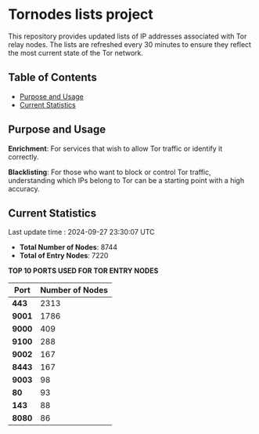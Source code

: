 # Tornodes lists project

This repository provides updated lists of IP addresses associated with Tor relay nodes. The lists are refreshed every 30 minutes to ensure they reflect the most current state of the Tor network.

## Table of Contents

- [Purpose and Usage](#purpose-and-usage)
- [Current Statistics](#current-statistics)


## Purpose and Usage

**Enrichment**: For services that wish to allow Tor traffic or identify it correctly.

**Blacklisting**: For those who want to block or control Tor traffic, understanding which IPs belong to Tor can be a starting point with a high accuracy.

## Current Statistics

Last update time : 2024-09-27 23:30:07 UTC

- **Total Number of Nodes**: 8744
- **Total of Entry Nodes**: 7220

**TOP 10 PORTS USED FOR TOR ENTRY NODES**

| **Port** | **Number of Nodes** |
|------|-----------------|
| **443**   | 2313  |
| **9001**   | 1786  |
| **9000**   | 409  |
| **9100**   | 288  |
| **9002**   | 167  |
| **8443**   | 167  |
| **9003**   | 98  |
| **80**   | 93  |
| **143**   | 88  |
| **8080**   | 86  |

